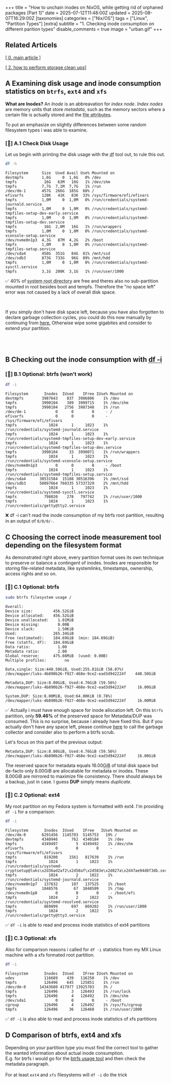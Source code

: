 +++
title = "How to unchain inodes on NixOS, while getting rid of orphaned packages [Part 1]"
date = 2025-07-12T11:48:00Z
updated =  2025-08-07T16:29:00Z
[taxonomies]
categories = ["Nix/OS"]
tags = ["Linux", "Partition Types"]
[extra]
subtitle = "1. Checking inode consumption on different parition types"
disable_comments = true
image = "urban.gif"
+++
## Related Articels

<a href="/posts/degarbage_nixos" class="btn btn_info" width="100%">[ 0. main article ]</a>

<a href="/posts/nixos-garbage-collector" class="btn btn_success">[ 2. how to perform storage clean ups]</a>
## A Examining disk usage and inode consumption statistics on `btrfs`, `ext4` and `xfs` 

<p class="notice_info"><strong>What are Inodes?</strong> An <em>Inode</em> is an abbreavation for <em>index node</em>. <em>Index nodes</em> are memory units that store <em>metadata</em>, such as the memory sectors where a certain file is actually stored and the <abbr title="like creation time and last access time and access restrictions">file attributes</abbr>.</p>

To put an emphasize on slightly differences between some random filesystem types i was able to examine.

### [🧩] A.1 Check Disk Usage
Let us begin with printing the disk usage with the <abbr title="disk free">df</abbr> tool out, to rule this out.
```sh
df -h
```
```
Filesystem      Size  Used Avail Use% Mounted on
devtmpfs        1,6G     0  1,6G   0% /dev
tmpfs            16G   63M   16G   1% /dev/shm
tmpfs           7,7G  7,1M  7,7G   1% /run
/dev/dm-1       457G  266G  185G  60% /
efivarfs        128K   41K   83K  33% /sys/firmware/efi/efivars
tmpfs           1,0M     0  1,0M   0% /run/credentials/systemd-journald.service
tmpfs           1,0M     0  1,0M   0% /run/credentials/systemd-tmpfiles-setup-dev-early.service
tmpfs           1,0M     0  1,0M   0% /run/credentials/systemd-tmpfiles-setup-dev.service
tmpfs            16G  2,0M   16G   1% /run/wrappers
tmpfs           1,0M     0  1,0M   0% /run/credentials/systemd-vconsole-setup.service
/dev/nvme0n1p3  4,3G   87M  4,2G   2% /boot
tmpfs           1,0M     0  1,0M   0% /run/credentials/systemd-tmpfiles-setup.service
/dev/sda4       458G  351G   84G  81% /mnt/ssd
/dev/sdb3       873G  733G   96G  89% /mnt/hdd
tmpfs           1,0M     0  1,0M   0% /run/credentials/systemd-sysctl.service
tmpfs           3,1G  200K  3,1G   1% /run/user/1000
```

<p class="notice_success">✅ 40% of <abbr title="the line where / is in the row of 'Mounted on'">system root directory</abbr> are free and theres also no sub-partition mounted in root besides boot and tempfs. Therefore the "no space left" error was not caused by a lack of overall disk space.</p>

<br>
<p class="notice">If you simply don't have disk space left, because you have also forgotten to declare garbage collection cycles, you could do this now manually by continuing from <a href="">here.</a> Otherwise wipe some gigabites and consider to extend your partition.</p>
<br><br>

## B Checking out the inode consumption with <abbr title="disk free -inodes">df -i</abbr>

### [🧩] B.1 Optional: btrfs (won't work)
```sh
df -i
```

```
Filesystem       Inodes  IUsed    IFree IUse% Mounted on
devtmpfs        3987643    837  3986806    1% /dev
tmpfs           3990104    389  3989715    1% /dev/shm
tmpfs           3990104   2756  3987348    1% /run
/dev/dm-1             0      0        0     - /
efivarfs              0      0        0     - /sys/firmware/efi/efivars
tmpfs              1024      1     1023    1% /run/credentials/systemd-journald.service
tmpfs              1024      1     1023    1% /run/credentials/systemd-tmpfiles-setup-dev-early.service
tmpfs              1024      1     1023    1% /run/credentials/systemd-tmpfiles-setup-dev.service
tmpfs           3990104     33  3990071    1% /run/wrappers
tmpfs              1024      1     1023    1% /run/credentials/systemd-vconsole-setup.service
/dev/nvme0n1p3        0      0        0     - /boot
tmpfs              1024      1     1023    1% /run/credentials/systemd-tmpfiles-setup.service
/dev/sda4      30531584  15188 30516396    1% /mnt/ssd
/dev/sdb3      58097664 760335 57337329    2% /mnt/hdd
tmpfs              1024      1     1023    1% /run/credentials/systemd-sysctl.service
tmpfs            798020    278   797742    1% /run/user/1000
tmpfs              1024      1     1023    1% /run/credentials/getty@tty2.service
```

<p class="notice_danger">❌ df -i can't read the inode consumption of my btrfs root partition, resulting in an output of <code>0/0/0/-</code>.</p> 

## C Choosing the correct inode measurement tool depending on the filesystem format 

As demonstrated right above, every partition format uses its own technique to preserve or balance a contingent of inodes. Inodes are responsible for storing file-related metadata, like systemlinks, timestamps, ownership, access rights and so on. 

### [🧩] C.1 Optional: btrfs
```sh
sudo btrfs filesystem usage /
```

```
Overall:
Device size:         456.52GiB
Device allocated:    456.52GiB
Device unallocated:    1.01MiB
Device missing:        0.00B
Device slack:          1.50KiB
Used:                265.34GiB
Free (estimated):    184.69GiB	(min: 184.69GiB)
Free (statfs, df):   184.69GiB
Data ratio:            1.00
Metadata ratio:        2.00
Global reserve:      475.66MiB	(used: 0.00B)
Multiple profiles:		  no

Data,single: Size:440.50GiB, Used:255.81GiB (58.07%)
/dev/mapper/luks-4b890b26-f927-468e-9ce2-ead3d942224f	 440.50GiB

Metadata,DUP: Size:8.00GiB, Used:4.76GiB (59.56%)
/dev/mapper/luks-4b890b26-f927-468e-9ce2-ead3d942224f	  16.00GiB

System,DUP: Size:8.00MiB, Used:64.00KiB (0.78%)
/dev/mapper/luks-4b890b26-f927-468e-9ce2-ead3d942224f	  16.00MiB
```

<p class="notice_success">✅ Actually i must have enough space for inode allocation left. On this <code>btrfs</code> partition, only <strong>59.46%</strong> of the preserved space for Metadata/DUP was consumed. This is no surprise, because i already have fixed this. But if you actually don't have any space left, please continue <a href="/posts/nixos-garbage-collector">here</a> to call the garbage collector and consider also to perform a btrfs scrub.</p>

Let's focus on this part of the previous output:

```
Metadata,DUP: Size:8.00GiB, Used:4.76GiB (59.56%)
/dev/mapper/luks-4b890b26-f927-468e-9ce2-ead3d942224f	  16.00GiB
```

The reserved space for metadata equals 16.00<abbr title="A gibibyte is a more technical unit of memory size than a gigabyte. Gibibytes are based on powers of two, which fit perfectly with binary processing.">GiB</abbr> of total disk space but de-facto only 8.00GiB are allocatable for metadata or inodes. These 8.00GiB are mirrored to maximize file consistency. There should always be a backup, just in case. I guess **DUP** simply means _duplicate_.

### [🧩] C.2 Optional: ext4

My root partition on my Fedora system is formatted with ext4. I'm providing `df -i` for a comparison:

```sh
df -i
```

```
Filesystem       Inodes  IUsed    IFree   IUse% Mounted on
/dev/dm-0       6291456  1145703  5145753   19% /
devtmpfs        4340946      762  4340184    1% /dev
tmpfs           4349497        5  4349492    1% /dev/shm
efivarfs              0        0        0     - /sys/firmware/efi/efivars
tmpfs            819200     1561   817639    1% /run
tmpfs              1024        1     1023    1% /run/credentials/systemd-cryptsetup@luks\x2d36ad2af2\x2d58af\x2d583e\x2d827a\x2d47ae94d8f3db.service
tmpfs              1024        2     1022    1% /run/credentials/systemd-journald.service
/dev/nvme0n1p7   137632      107   137525    1% /boot
tmpfs           1048576       67  1048509    1% /tmp
/dev/nvme0n1p8        0        0        0     - /boot/efi
tmpfs              1024        2     1022    1% /run/credentials/systemd-resolved.service
tmpfs            869899      697   869202    1% /run/user/1000
tmpfs              1024        2     1022    1% /run/credentials/getty@tty3.service
```

<p class="notice_success">✅ <code>df -i</code> is able to read and process inode statistics of ext4 partitions</p>

### [🧩] C.3 Optional: xfs

Also for comparison reasons i called for `df -i` statistics from my MX Linux machine with a xfs formated root partition.

```sh
df -i
```

```
Filesystem       Inodes  IUsed    IFree IUse% Mounted on
udev             116689    439   116250    1% /dev
tmpfs            126496    645   125851    1% /run
/dev/dm-0      14343680 417977 13925703    3% /
tmpfs            126496      3   126493    1% /run/lock
tmpfs            126496      4   126492    1% /dev/shm
/dev/sda1             0      0        0     - /boot
cgroup           126496      4   126492    1% /sys/fs/cgroup
tmpfs            126496     36   126460    1% /run/user/1000
```

<p class="notice_success">✅ <code>df -i</code> is also able to read and process inode statistics of xfs partitions</p>

## D Comparison of btrfs, ext4 and xfs

<p class="notice_info">Depending on your partition type you must find the correct tool to gather the wanted information about actual inode consumption.<br>E.g. for btrfs i would go for the <a href="/posts/checking_inodes/#[%F0%9F%A7%A9]_C.1_Optional:_btrfs">btrfs usage tool</a> and then check the metadata paragraph.<br><br>For at least <code>ext4</code> and <code>xfs</code> filesystems will <code>df -i</code> do the trick</p>



